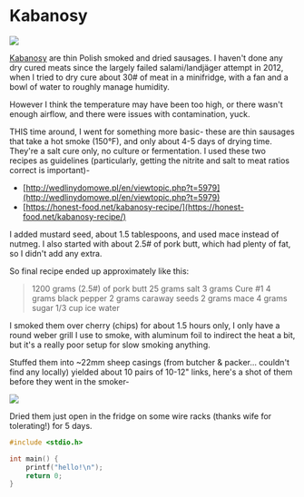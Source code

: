 # Kabanosy

[![](https://4.bp.blogspot.com/-gxjXG9m4Qyo/WXcyvORK88I/AAAAAAAAFoA/tFiHzfarqvwhYQWzbsH9uGSy6gOfkRBFQCK4BGAYYCw/s640/IMG_20170724_183129.jpg)](http://4.bp.blogspot.com/-gxjXG9m4Qyo/WXcyvORK88I/AAAAAAAAFoA/tFiHzfarqvwhYQWzbsH9uGSy6gOfkRBFQCK4BGAYYCw/s1600/IMG_20170724_183129.jpg)

[Kabanosy](https://en.wikipedia.org/wiki/Kabanos) are thin Polish smoked and
dried sausages. I haven't done any dry cured meats since the largely failed
salami/landjäger attempt in 2012, when I tried to dry cure about 30# of meat in
a minifridge, with a fan and a bowl of water to roughly manage humidity.

However I think the temperature may have been too high, or there wasn't enough
airflow, and there were issues with contamination, yuck.

THIS time around, I went for something more basic- these are thin sausages that
take a hot smoke (150°F), and only about 4-5 days of drying time. They're a salt
cure only, no culture or fermentation. I used these two recipes as guidelines
(particularly, getting the nitrite and salt to meat ratios correct is
important)-

- [http://wedlinydomowe.pl/en/viewtopic.php?t=5979](http://wedlinydomowe.pl/en/viewtopic.php?t=5979)
- [https://honest-food.net/kabanosy-recipe/](https://honest-food.net/kabanosy-recipe/)

I added mustard seed, about 1.5 tablespoons, and used mace instead of nutmeg. I
also started with about 2.5# of pork butt, which had plenty of fat, so I didn't
add any extra.

So final recipe ended up approximately like this:

> 1200 grams (2.5#) of pork butt 25 grams salt 3 grams Cure #1 4 grams black
> pepper 2 grams caraway seeds 2 grams mace 4 grams sugar 1/3 cup ice water

I smoked them over cherry (chips) for about 1.5 hours only, I only have a round
weber grill I use to smoke, with aluminum foil to indirect the heat a bit, but
it's a really poor setup for slow smoking anything.

Stuffed them into ~22mm sheep casings (from butcher & packer... couldn't find
any locally) yielded about 10 pairs of 10-12" links, here's a shot of them
before they went in the smoker-

[![](https://3.bp.blogspot.com/-gFu54BD981w/WXcyZFk599I/AAAAAAAAFn4/fJDay01VPeMfABZGJ1v2jm-WS6AiFMoRQCK4BGAYYCw/s320/IMG_20170718_200914.jpg)](http://3.bp.blogspot.com/-gFu54BD981w/WXcyZFk599I/AAAAAAAAFn4/fJDay01VPeMfABZGJ1v2jm-WS6AiFMoRQCK4BGAYYCw/s1600/IMG_20170718_200914.jpg)

Dried them just open in the fridge on some wire racks (thanks wife for
tolerating!) for 5 days.

```c
#include <stdio.h>

int main() {
    printf("hello!\n");
    return 0;
}
```
